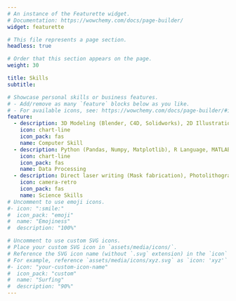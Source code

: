 ```yaml
---
# An instance of the Featurette widget.
# Documentation: https://wowchemy.com/docs/page-builder/
widget: featurette

# This file represents a page section.
headless: true

# Order that this section appears on the page.
weight: 30

title: Skills
subtitle:

# Showcase personal skills or business features.
# - Add/remove as many `feature` blocks below as you like.
# - For available icons, see: https://wowchemy.com/docs/page-builder/#icons
feature:
  - description: 3D Modeling (Blender, C4D, Solidworks), 2D Illustration (Adobe Illustration, Photoshop, Flash), Video-editing (PR, DaVinci), Script/Coding (Python, HTML language), COSMOL (Simulation, Flow simulation), Poster design and Other advanced computer-related skills
    icon: chart-line
    icon_pack: fas
    name: Computer Skill
  - description: Python (Pandas, Numpy, Matplotlib), R Language, MATLAB, Origin
    icon: chart-line
    icon_pack: fas
    name: Data Processing
  - description: Direct laser writing (Mask fabrication), Photolithography, Reactive ion etching, Nanoimprint, Glue dispenser, Electroplate, ALD(TiO2)。Unique skills: PEDOT:PSS hydrogel synthesis, Silicon nanostructure fabrication by MACE method, 3D modeling and printing, Scientific illustration。Characterization: Electrical measurement, SEM, XPS, UPS, Raman, SEM, KPFM and other sorts of instruments
    icon: camera-retro
    icon_pack: fas
    name: Science Skills
# Uncomment to use emoji icons.
#- icon: ":smile:"
#  icon_pack: "emoji"
#  name: "Emojiness"
#  description: "100%"

# Uncomment to use custom SVG icons.
# Place your custom SVG icon in `assets/media/icons/`.
# Reference the SVG icon name (without `.svg` extension) in the `icon` field.
# For example, reference `assets/media/icons/xyz.svg` as `icon: 'xyz'`
#- icon: "your-custom-icon-name"
#  icon_pack: "custom"
#  name: "Surfing"
#  description: "90%"
---
```

